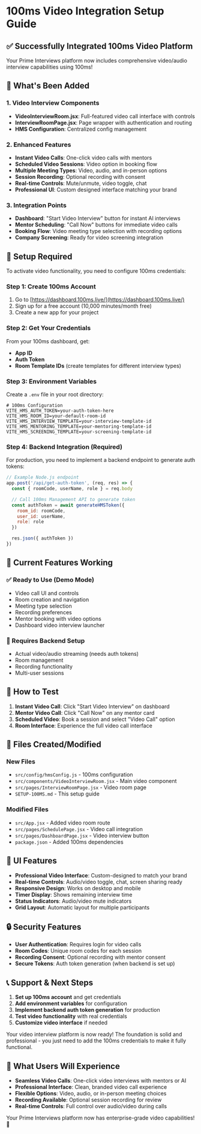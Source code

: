 # 100ms Video Integration Setup Guide

## ✅ **Successfully Integrated 100ms Video Platform**

Your Prime Interviews platform now includes comprehensive video/audio interview capabilities using 100ms!

## 🎥 **What's Been Added**

### **1. Video Interview Components**
- **VideoInterviewRoom.jsx**: Full-featured video call interface with controls
- **InterviewRoomPage.jsx**: Page wrapper with authentication and routing
- **HMS Configuration**: Centralized config management

### **2. Enhanced Features**
- **Instant Video Calls**: One-click video calls with mentors
- **Scheduled Video Sessions**: Video option in booking flow
- **Multiple Meeting Types**: Video, audio, and in-person options
- **Session Recording**: Optional recording with consent
- **Real-time Controls**: Mute/unmute, video toggle, chat
- **Professional UI**: Custom designed interface matching your brand

### **3. Integration Points**
- **Dashboard**: "Start Video Interview" button for instant AI interviews
- **Mentor Scheduling**: "Call Now" buttons for immediate video calls
- **Booking Flow**: Video meeting type selection with recording options
- **Company Screening**: Ready for video screening integration

## 🔧 **Setup Required**

To activate video functionality, you need to configure 100ms credentials:

### **Step 1: Create 100ms Account**
1. Go to [https://dashboard.100ms.live/](https://dashboard.100ms.live/)
2. Sign up for a free account (10,000 minutes/month free)
3. Create a new app for your project

### **Step 2: Get Your Credentials**
From your 100ms dashboard, get:
- **App ID**
- **Auth Token**
- **Room Template IDs** (create templates for different interview types)

### **Step 3: Environment Variables**
Create a `.env` file in your root directory:

```env
# 100ms Configuration
VITE_HMS_AUTH_TOKEN=your-auth-token-here
VITE_HMS_ROOM_ID=your-default-room-id
VITE_HMS_INTERVIEW_TEMPLATE=your-interview-template-id
VITE_HMS_MENTORING_TEMPLATE=your-mentoring-template-id
VITE_HMS_SCREENING_TEMPLATE=your-screening-template-id
```

### **Step 4: Backend Integration (Required)**
For production, you need to implement a backend endpoint to generate auth tokens:

```javascript
// Example Node.js endpoint
app.post('/api/get-auth-token', (req, res) => {
  const { roomCode, userName, role } = req.body

  // Call 100ms Management API to generate token
  const authToken = await generateHMSToken({
    room_id: roomCode,
    user_id: userName,
    role: role
  })

  res.json({ authToken })
})
```

## 🚀 **Current Features Working**

### **✅ Ready to Use (Demo Mode)**
- Video call UI and controls
- Room creation and navigation
- Meeting type selection
- Recording preferences
- Mentor booking with video options
- Dashboard video interview launcher

### **🔧 Requires Backend Setup**
- Actual video/audio streaming (needs auth tokens)
- Room management
- Recording functionality
- Multi-user sessions

## 🎯 **How to Test**

1. **Instant Video Call**: Click "Start Video Interview" on dashboard
2. **Mentor Video Call**: Click "Call Now" on any mentor card
3. **Scheduled Video**: Book a session and select "Video Call" option
4. **Room Interface**: Experience the full video call interface

## 📁 **Files Created/Modified**

### **New Files**
- `src/config/hmsConfig.js` - 100ms configuration
- `src/components/VideoInterviewRoom.jsx` - Main video component
- `src/pages/InterviewRoomPage.jsx` - Video room page
- `SETUP-100MS.md` - This setup guide

### **Modified Files**
- `src/App.jsx` - Added video room route
- `src/pages/SchedulePage.jsx` - Video call integration
- `src/pages/DashboardPage.jsx` - Video interview button
- `package.json` - Added 100ms dependencies

## 🎨 **UI Features**

- **Professional Video Interface**: Custom-designed to match your brand
- **Real-time Controls**: Audio/video toggle, chat, screen sharing ready
- **Responsive Design**: Works on desktop and mobile
- **Timer Display**: Shows remaining interview time
- **Status Indicators**: Audio/video mute indicators
- **Grid Layout**: Automatic layout for multiple participants

## 🔒 **Security Features**

- **User Authentication**: Requires login for video calls
- **Room Codes**: Unique room codes for each session
- **Recording Consent**: Optional recording with mentor consent
- **Secure Tokens**: Auth token generation (when backend is set up)

## 📞 **Support & Next Steps**

1. **Set up 100ms account** and get credentials
2. **Add environment variables** for configuration
3. **Implement backend auth token generation** for production
4. **Test video functionality** with real credentials
5. **Customize video interface** if needed

Your video interview platform is now ready! The foundation is solid and professional - you just need to add the 100ms credentials to make it fully functional.

## 🎉 **What Users Will Experience**

- **Seamless Video Calls**: One-click video interviews with mentors or AI
- **Professional Interface**: Clean, branded video call experience
- **Flexible Options**: Video, audio, or in-person meeting choices
- **Recording Available**: Optional session recording for review
- **Real-time Controls**: Full control over audio/video during calls

Your Prime Interviews platform now has enterprise-grade video capabilities! 🚀